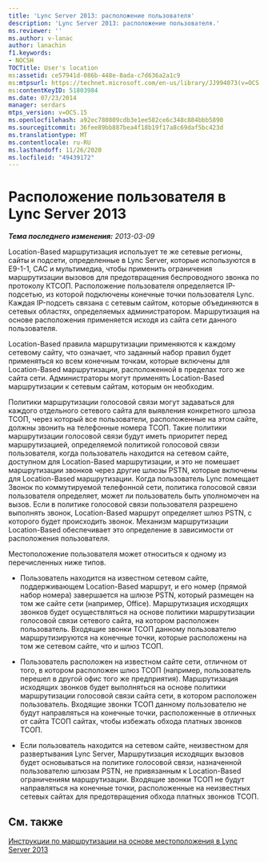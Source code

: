 ```yaml
---
title: 'Lync Server 2013: расположение пользователя'
description: 'Lync Server 2013: расположение пользователя.'
ms.reviewer: ''
ms.author: v-lanac
author: lanachin
f1.keywords:
- NOCSH
TOCTitle: User's location
ms:assetid: ce57941d-086b-448e-8ada-c7d636a2a1c9
ms:mtpsurl: https://technet.microsoft.com/en-us/library/JJ994073(v=OCS.15)
ms:contentKeyID: 51803984
ms.date: 07/23/2014
manager: serdars
mtps_version: v=OCS.15
ms.openlocfilehash: a92ec780809cdb3e1ee582ce6c348c884bbb5890
ms.sourcegitcommit: 36fee89bb887bea4f18b19f17a8c69daf5bc423d
ms.translationtype: MT
ms.contentlocale: ru-RU
ms.lasthandoff: 11/26/2020
ms.locfileid: "49439172"
---
```

# <a name="users-location-in-lync-server-2013"></a>Расположение пользователя в Lync Server 2013

<div data-xmlns="http://www.w3.org/1999/xhtml">

<div class="topic" data-xmlns="http://www.w3.org/1999/xhtml" data-msxsl="urn:schemas-microsoft-com:xslt" data-cs="https://msdn.microsoft.com/">

<div data-asp="https://msdn2.microsoft.com/asp">



</div>

<div id="mainSection">

<div id="mainBody">

<span> </span>

_**Тема последнего изменения:** 2013-03-09_

Location-Based маршрутизация использует те же сетевые регионы, сайты и подсети, определенные в Lync Server, которые используются в E9-1-1, CAC и мультимедиа, чтобы применить ограничения маршрутизации вызовов для предотвращения беспроводного звонка по протоколу КТСОП. Расположение пользователя определяется IP-подсетью, из которой подключены конечные точки пользователя Lync. Каждая IP-подсеть связана с сетевым сайтом, которые объединяются в сетевых областях, определяемых администратором. Маршрутизация на основе расположения применяется исходя из сайта сети данного пользователя.

Location-Based правила маршрутизации применяются к каждому сетевому сайту, что означает, что заданный набор правил будет применяться ко всем конечным точкам, которые включены для Location-Based маршрутизации, расположенной в пределах того же сайта сети. Администраторы могут применять Location-Based маршрутизации к сетевым сайтам, которым он необходим.

Политики маршрутизации голосовой связи могут задаваться для каждого отдельного сетевого сайта для выявления конкретного шлюза ТСОП, через который все пользователи, расположенные на этом сайте, должны звонить на телефонные номера ТСОП. Такие политики маршрутизации голосовой связи будут иметь приоритет перед маршрутизацией, определяемой политикой голосовой связи пользователя, когда пользователь находится на сетевом сайте, доступном для Location-Based маршрутизации, и это не помешает маршрутизации звонков через другие шлюзы PSTN, которые включены для Location-Based маршрутизации. Когда пользователь Lync помещает Звонок по коммутируемой телефонной сети, политика голосовой связи пользователя определяет, может ли пользователь быть уполномочен на вызов. Если в политике голосовой связи пользователя разрешено выполнять звонок, Location-Based маршрут определяет шлюз PSTN, с которого будет происходить звонок. Механизм маршрутизации Location-Based обеспечивает это определение в зависимости от расположения пользователя.

Местоположение пользователя может относиться к одному из перечисленных ниже типов.

  - Пользователь находится на известном сетевом сайте, поддерживающем Location-Based маршрут, и его номер (прямой набор номера) завершается на шлюзе PSTN, который размещен на том же сайте сети (например, Office). Маршрутизация исходящих звонков будет осуществляться на основе политики маршрутизации голосовой связи сетевого сайта, на котором расположен пользователь. Входящие звонки ТСОП данному пользователю маршрутизируются на конечные точки, которые расположены на том же сетевом сайте, что и шлюз ТСОП.

  - Пользователь расположен на известном сайте сети, отличном от того, в котором расположен шлюз ТСОП (например, пользователь перешел в другой офис того же предприятия). Маршрутизация исходящих звонков будет выполняться на основе политики маршрутизации голосовой связи сайта сети, в котором расположен пользователь. Входящие звонки ТСОП данному пользователю не будут направляться на конечные точки, расположенные в отличных от сайта ТСОП сайтах, чтобы избежать обхода платных звонков ТСОП.

  - Если пользователь находится на сетевом сайте, неизвестном для развертывания Lync Server, Маршрутизация исходящих вызовов будет основываться на политике голосовой связи, назначенной пользователю шлюзам PSTN, не привязанным к Location-Based ограничениям маршрутизации. Входящие звонки ТСОП не будут направляться на конечные точки, расположенные на неизвестных сетевых сайтах для предотвращения обхода платных звонков ТСОП.

<div>

## <a name="see-also"></a>См. также


[Инструкции по маршрутизации на основе местоположения в Lync Server 2013](lync-server-2013-guidance-for-location-based-routing.md)  
  

</div>

</div>

<span> </span>

</div>

</div>

</div>

